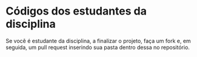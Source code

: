 # Códigos dos estudantes da disciplina
Se você é estudante da disciplina, a finalizar o projeto, faça um fork e, em seguida, um pull request inserindo sua pasta dentro dessa no repositório.